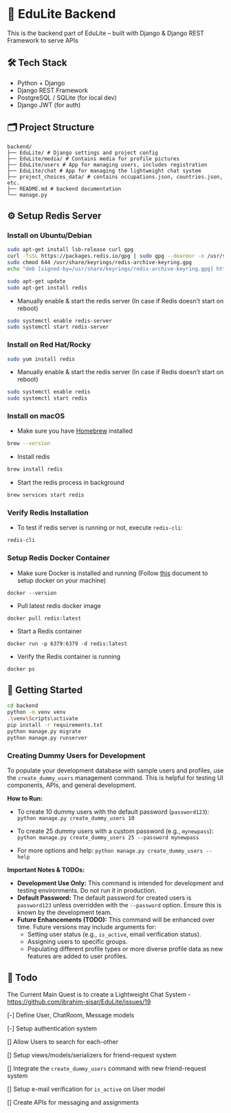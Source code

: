# 🧠 EduLite Backend

This is the backend part of EduLite – built with Django & Django REST Framework to serve APIs

## 🛠️ Tech Stack

- Python + Django  
- Django REST Framework  
- PostgreSQL / SQLite (for local dev)  
- Django JWT (for auth)

## 🗂️ Project Structure
```
backend/
├── EduLite/ # Django settings and project config
├── EduLite/media/ # Contains media for profile pictures
├── EduLite/users # App for managing users, includes registration
├── EduLite/chat # App for managing the lightweight chat system
├── project_choices_data/ # contains occupations.json, countries.json, etc.
├── README.md # backend documentation
└── manage.py
```

## ⚙️ Setup Redis Server

### Install on Ubuntu/Debian

```bash
sudo apt-get install lsb-release curl gpg
curl -fsSL https://packages.redis.io/gpg | sudo gpg --dearmor -o /usr/share/keyrings/redis-archive-keyring.gpg
sudo chmod 644 /usr/share/keyrings/redis-archive-keyring.gpg
echo "deb [signed-by=/usr/share/keyrings/redis-archive-keyring.gpg] https://packages.redis.io/deb $(lsb_release -cs) main" | sudo tee /etc/apt/sources.list.d/redis.list

sudo apt-get update
sudo apt-get install redis
```

* Manually enable & start the redis server (In case if Redis doesn't start on reboot)
```bash
sudo systemctl enable redis-server
sudo systemctl start redis-server
```

### Install on Red Hat/Rocky 

```bash
sudo yum install redis
```

* Manually enable & start the redis server (In case if Redis doesn't start on reboot)
```bash
sudo systemctl enable redis
sudo systemctl start redis
```

### Install on macOS

* Make sure you have [Homebrew](https://brew.sh/) installed
```bash
brew --version
```

* Install redis
```bash
brew install redis
```

* Start the redis process in background
```bash
brew services start redis
```

### Verify Redis Installation

* To test if redis server is running or not, execute `redis-cli`:
```bash
redis-cli
```

### Setup Redis Docker Container

* Make sure Docker is installed and running (Follow [this](https://docs.docker.com/engine/install/) document to setup docker on your machine)
```
docker --version
```

* Pull latest redis docker image
```
docker pull redis:latest
```

* Start a Redis container
```
docker run -p 6379:6379 -d redis:latest
```

* Verify the Redis container is running
```
docker ps
```


## 🚀 Getting Started

```bash
cd backend
python -m venv venv
.\venv\Scripts\activate
pip install -r requirements.txt
python manage.py migrate
python manage.py runserver
```

### Creating Dummy Users for Development

To populate your development database with sample users and profiles, use the `create_dummy_users` management command. This is helpful for testing UI components, APIs, and general development.

**How to Run:**

* To create 10 dummy users with the default password (`password123`):
    `python manage.py create_dummy_users 10`

* To create 25 dummy users with a custom password (e.g., `mynewpass`):
    `python manage.py create_dummy_users 25 --password mynewpass`

* For more options and help:
    `python manage.py create_dummy_users --help`

**Important Notes & TODOs:**

* **Development Use Only:** This command is intended for development and testing environments. Do not run it in production.
* **Default Password:** The default password for created users is `password123` unless overridden with the `--password` option. Ensure this is known by the development team.
* **Future Enhancements (TODO):** This command will be enhanced over time. Future versions may include arguments for:
    * Setting user status (e.g., `is_active`, email verification status).
    * Assigning users to specific groups.
    * Populating different profile types or more diverse profile data as new features are added to user profiles.

## 📌 Todo

The Current Main Quest is to create a Lightweight Chat System - https://github.com/ibrahim-sisar/EduLite/issues/19

 [-] Define User, ChatRoom, Message models

 [-] Setup authentication system

 [] Allow Users to search for each-other

 [] Setup views/models/serializers for friend-request system

 [] Integrate the `create_dummy_users` command with new friend-request system

 [] Setup e-mail verification for `is_active` on User model

 [] Create APIs for messaging and assignments

